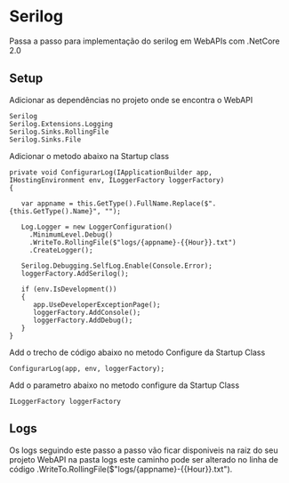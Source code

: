# Serilog
Passa a passo para implementação do serilog em WebAPIs com .NetCore 2.0

## Setup

Adicionar as dependências no projeto onde se encontra o WebAPI
```
Serilog
Serilog.Extensions.Logging
Serilog.Sinks.RollingFile
Serilog.Sinks.File
```
Adicionar o metodo abaixo na Startup class
```
private void ConfigurarLog(IApplicationBuilder app, IHostingEnvironment env, ILoggerFactory loggerFactory)
{

   var appname = this.GetType().FullName.Replace($".{this.GetType().Name}", "");

   Log.Logger = new LoggerConfiguration()
     .MinimumLevel.Debug()
     .WriteTo.RollingFile($"logs/{appname}-{{Hour}}.txt")
     .CreateLogger();

   Serilog.Debugging.SelfLog.Enable(Console.Error);
   loggerFactory.AddSerilog();

   if (env.IsDevelopment())
   {
      app.UseDeveloperExceptionPage();
      loggerFactory.AddConsole();
      loggerFactory.AddDebug();
   }
}
```
Add o trecho de código abaixo no metodo Configure da Startup Class
```
ConfigurarLog(app, env, loggerFactory);
```
Add o parametro abaixo no metodo configure da Startup Class
```
ILoggerFactory loggerFactory
```
## Logs

Os logs seguindo este passo a passo vão ficar disponiveis na raiz do seu projeto WebAPI na pasta logs este caminho pode ser alterado no linha de código  .WriteTo.RollingFile($"logs/{appname}-{{Hour}}.txt").
